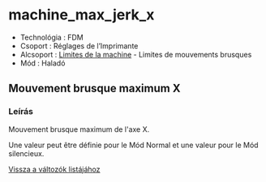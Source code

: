 # machine\_max\_jerk\_x

* Technológia : FDM
* Csoport : Réglages de l’Imprimante
* Alcsoport : [Limites de la machine](../../beallitasok/printer_settings.md#limites-de-la-machine) - Limites de mouvements brusques
* Mód : Haladó

## Mouvement brusque maximum X

### Leírás

Mouvement brusque maximum de l'axe X.

Une valeur peut être définie pour le Mód Normal et une valeur pour le Mód silencieux.

[Vissza a változók listájához](/)

